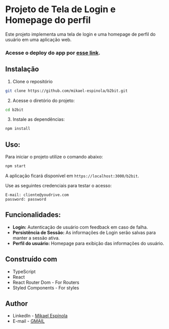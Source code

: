# Projeto de Tela de Login e Homepage do perfil

Este projeto implementa uma tela de login e uma homepage de perfil do usuário em uma aplicação web.

### Acesse o deploy do app por [esse link](https://mikael-espinola.github.io/b2bit).

## Instalação

1. Clone o repositório

```bash
git clone https://github.com/mikael-espinola/b2bit.git
```

2. Acesse o diretório do projeto:

```bash
cd b2bit
```

3. Instale as dependências:

```bash
npm install
```

## Uso:

Para iniciar o projeto utilize o comando abaixo:

```bash
npm start
```

A aplicação ficará disponível em `https://localhost:3000/b2bit`.

Use as seguintes credenciais para testar o acesso:

```
E-mail: cliente@youdrive.com
password: password
```

## Funcionalidades:

- **Login:** Autenticação de usuário com feedback em caso de falha.
- **Persistência de Sessão:** As informações de Login serão salvas para manter a sessão ativa.
- **Perfil do usuário:** Homepage para exibição das informações do usuário.

## Construído com

- TypeScript
- React
- React Router Dom - For Routers
- Styled Components - For styles

## Author

- LinkedIn - [Mikael Espínola](https://www.linkedin.com/in/mikaelespinola)
- E-mail - [GMAIL](mailto:mikaelespinolaa@gmail.com)
